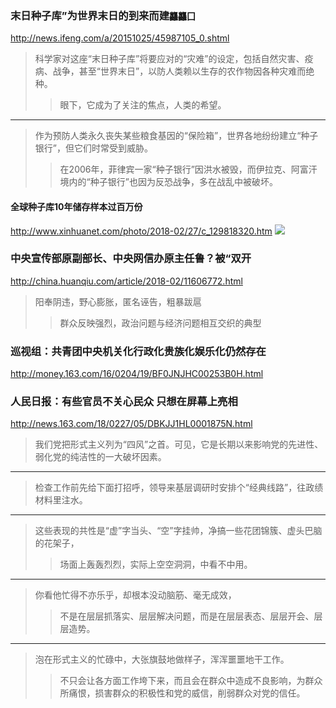 ### 末日种子库”为世界末日的到来而建`龘龘囗`
http://news.ifeng.com/a/20151025/45987105_0.shtml
>科学家对这座“末日种子库”将要应对的“灾难”的设定，包括自然灾害、疫病、战争，甚至“世界末日”，以防人类赖以生存的农作物因各种灾难而绝种。
>>眼下，它成为了关注的焦点，人类的希望。
---
>作为预防人类永久丧失某些粮食基因的“保险箱”，世界各地纷纷建立“种子银行”，但它们时常受到威胁。
>>在2006年，菲律宾一家“种子银行”因洪水被毁，而伊拉克、阿富汗境内的“种子银行”也因为反恐战争，多在战乱中被破坏。
#### 全球种子库10年储存样本过百万份
http://www.xinhuanet.com/photo/2018-02/27/c_129818320.htm
![](http://www.xinhuanet.com/photo/2018-02/27/129818320_15197161465321n.jpg)
### 中央宣传部原副部长、中央网信办原主任鲁？被“双开
http://china.huanqiu.com/article/2018-02/11606772.html
>阳奉阴违，野心膨胀，匿名诬告，粗暴跋扈
>>群众反映强烈，政治问题与经济问题相互交织的典型
### 巡视组：共青团中央机关化行政化贵族化娱乐化仍然存在
http://money.163.com/16/0204/19/BF0JNJHC00253B0H.html
### 人民日报：有些官员不关心民众 只想在屏幕上亮相
http://news.163.com/18/0227/05/DBKJJ1HL0001875N.html
>我们党把形式主义列为“四风”之首。可见，它是长期以来影响党的先进性、弱化党的纯洁性的一大破坏因素。
---
>检查工作前先给下面打招呼，领导来基层调研时安排个“经典线路”，往政绩材料里注水。
---
>这些表现的共性是“虚”字当头、“空”字挂帅，净搞一些花团锦簇、虚头巴脑的花架子，
>>场面上轰轰烈烈，实际上空空洞洞，中看不中用。
---
>你看他忙得不亦乐乎，却根本没动脑筋、毫无成效，
>>不是在层层抓落实、层层解决问题，而是在层层表态、层层开会、层层造势。
---
>泡在形式主义的忙碌中，大张旗鼓地做样子，浑浑噩噩地干工作。
>>不只会让各方面工作垮下来，而且会在群众中造成不良影响，为群众所痛恨，损害群众的积极性和党的威信，削弱群众对党的信任。